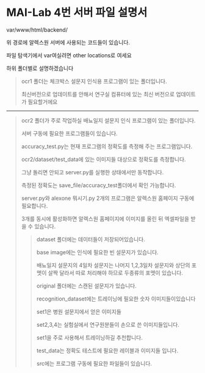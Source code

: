 # MAI-Lab 4번 서버 파일 설명서

var/www/html/backend/ 

위 경로에 알렉스원 서버에 사용되는 코드들이 있습니다.

파일 탐색기에서 var여실려면 other locations로 여세요

하위 폴더별로 설명하겠습니다

>ocr1 폴더는 체크박스 설문지 인식용 프로그램이 있는 폴더입니다.
>
>최신버전으로 업데이트를 안해서 연구실 컴퓨터에 있는 최신 버전으로 업데이트가 필요할거에요
-------

>ocr2 폴더가 주로 작업하실 배뇨일지 설문지 인식 프로그램이 있는 폴더입니다.
>
>서버 구동에 필요한 프로그램들이 있습니다.
>
>accuracy_test.py는 현재 프로그램의 정확도를 측정해 주는 프로그램입니다.
>
>ocr2/dataset/test_data에 있는 이미지들 대상으로 정확도를 측정합니다.
>
>그냥 돌리면 안되고 server.py를 실행한 상태에서만 동작합니다.
>
>측정된 정확도는 save_file/accuracy_test폴더에서 확인 가능합니다.
>
>server.py와 alexone 뭐시기.py 2개의 프로그램은 알렉스원 홈페이지 구동에 필요합니다.
>
>3개를 동시에 활성화하면 알렉스원 홈페이지에 이미지를 올린 뒤 엑셀파일을 받을 수 있습니다.
>
>>dataset 폴더에는 데이터들이 저장되어있습니다.
>>
>>base image에는 인식에 필요한 빈 설문지가 있습니다.
>>
>>배뇨일지 설문지의 4일차 설문지는 나머지 1,2,3일차 설문지와 상단의 포멧이 살짝 달라서 따로 처리해야 하므로 두종류의 포멧이 있습니다.
>>
>>original 폴더에는 스캔된 설문지가 있습니다.
>>
>>recognition_dataset에는 트레이닝에 필요한 숫자 이미지들이있습니다
>>
>>set1은 병원 설문지에서 얻은 이미지들
>>
>>set2,3,4는 실험실에서 연구원분들이 손으로 쓴 이미지들입니다.
>>
>>set1을 주로 사용해서 트레이닝하길 추천합니다.
>>
>>test_data는 정확도 테스트에 필요한 레이블과 이미지들 입니다.
>>
>>src에는 프로그램 구동에 필요한 파일들이 있습니다.
>>
